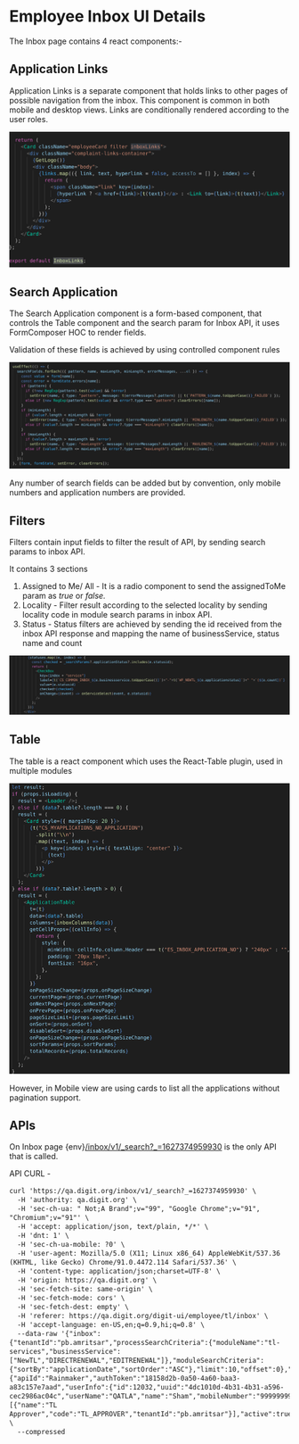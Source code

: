 # Employee Inbox UI Details

The Inbox page contains 4 react components:-

## Application Links

Application Links is a separate component that holds links to other pages of possible navigation from the inbox. This component is common in both mobile and desktop views. Links are conditionally rendered according to the user roles.

![](<../../../../../.gitbook/assets/image (127) (1).png>)

## Search Application

The Search Application component is a form-based component, that controls the Table component and the search param for Inbox API, it uses FormComposer HOC to render fields.

Validation of these fields is achieved by using controlled component rules

![](<../../../../../.gitbook/assets/image (244).png>)

Any number of search fields can be added but by convention, only mobile numbers and application numbers are provided.

## Filters

Filters contain input fields to filter the result of API, by sending search params to inbox API.

It contains 3 sections

1. Assigned to Me/ All - It is a radio component to send the assignedToMe param as _true_ or _false._
2. Locality - Filter result according to the selected locality by sending locality code in module search params in inbox API.
3. Status - Status filters are achieved by sending the id received from the inbox API response and mapping the name of businessService, status name and count

![](<../../../../../.gitbook/assets/image (118) (1).png>)

## Table

The table is a react component which uses the React-Table plugin, used in multiple modules

![](<../../../../../.gitbook/assets/image (116) (1).png>)

However, in Mobile view are using cards to list all the applications without pagination support.

## APIs

On Inbox page {env}[/inbox/v1/\_search?\_=1627374959930](https://qa.digit.org/inbox/v1/\_search?\_=1627374959930) is the only API that is called.

API CURL -

```
curl 'https://qa.digit.org/inbox/v1/_search?_=1627374959930' \
  -H 'authority: qa.digit.org' \
  -H 'sec-ch-ua: " Not;A Brand";v="99", "Google Chrome";v="91", "Chromium";v="91"' \
  -H 'accept: application/json, text/plain, */*' \
  -H 'dnt: 1' \
  -H 'sec-ch-ua-mobile: ?0' \
  -H 'user-agent: Mozilla/5.0 (X11; Linux x86_64) AppleWebKit/537.36 (KHTML, like Gecko) Chrome/91.0.4472.114 Safari/537.36' \
  -H 'content-type: application/json;charset=UTF-8' \
  -H 'origin: https://qa.digit.org' \
  -H 'sec-fetch-site: same-origin' \
  -H 'sec-fetch-mode: cors' \
  -H 'sec-fetch-dest: empty' \
  -H 'referer: https://qa.digit.org/digit-ui/employee/tl/inbox' \
  -H 'accept-language: en-US,en;q=0.9,hi;q=0.8' \
  --data-raw '{"inbox":{"tenantId":"pb.amritsar","processSearchCriteria":{"moduleName":"tl-services","businessService":["NewTL","DIRECTRENEWAL","EDITRENEWAL"]},"moduleSearchCriteria":{"sortBy":"applicationDate","sortOrder":"ASC"},"limit":10,"offset":0},"RequestInfo":{"apiId":"Rainmaker","authToken":"18158d2b-0a50-4a60-baa3-a83c157e7aad","userInfo":{"id":12032,"uuid":"4dc1010d-4b31-4b31-a596-cec2986ac04c","userName":"QATLA","name":"Sham","mobileNumber":"9999999934","emailId":null,"locale":null,"type":"EMPLOYEE","roles":[{"name":"TL Approver","code":"TL_APPROVER","tenantId":"pb.amritsar"}],"active":true,"tenantId":"pb.amritsar","permanentCity":null}}}' \
  --compressed
```
